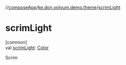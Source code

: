 //[composeApp](../../index.md)/[ke.don.volyum.demo.theme](index.md)/[scrimLight](scrim-light.md)

# scrimLight

[common]\
val [scrimLight](scrim-light.md): [Color](https://developer.android.com/reference/kotlin/androidx/compose/ui/graphics/Color.html)

Scrim